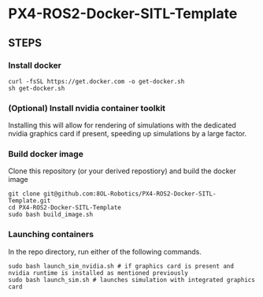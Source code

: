 # PX4-ROS2-Docker-SITL-Template

## STEPS

### Install docker 
```
curl -fsSL https://get.docker.com -o get-docker.sh
sh get-docker.sh
```

### (Optional) Install nvidia container toolkit 
Installing this will allow for rendering of simulations with the dedicated nvidia graphics card if present, speeding up simulations by a large factor.
### Build docker image
Clone this repository (or your derived repostiory) and build the docker image
```
git clone git@github.com:8OL-Robotics/PX4-ROS2-Docker-SITL-Template.git
cd PX4-ROS2-Docker-SITL-Template
sudo bash build_image.sh
```

### Launching containers
In the repo directory, run either of the following commands.
```
sudo bash launch_sim_nvidia.sh # if graphics card is present and nvidia runtime is installed as mentioned previously
sudo bash launch_sim.sh # launches simulation with integrated graphics card

```
